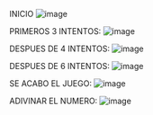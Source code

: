 INICIO
![image](https://github.com/OmarAlvrz/adivina-el-numero/assets/127577075/ae20b7ae-a5f1-40d1-bfe3-8201473681b4)

PRIMEROS 3 INTENTOS:
![image](https://github.com/OmarAlvrz/adivina-el-numero/assets/127577075/5b76c258-c126-46e8-b482-4ea3e011b229)

DESPUES DE 4 INTENTOS:
![image](https://github.com/OmarAlvrz/adivina-el-numero/assets/127577075/883d53a5-1a0c-4f40-a235-01bbb95cae34)

DESPUES DE 6 INTENTOS:
![image](https://github.com/OmarAlvrz/adivina-el-numero/assets/127577075/9d0d090e-f7b3-4012-8b6e-e586c036ba6c)

SE ACABO EL JUEGO:
![image](https://github.com/OmarAlvrz/adivina-el-numero/assets/127577075/0b0ba5ef-0cf0-49e6-9c2c-f4b0beb100b7)

ADIVINAR EL NUMERO:
![image](https://github.com/OmarAlvrz/adivina-el-numero/assets/127577075/9222fc7a-56c3-46ea-a3d9-25235d10d9b7)
